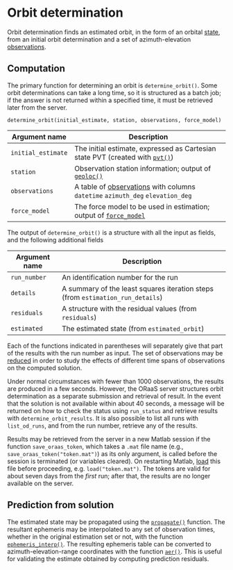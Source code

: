 # Orbit determination

Orbit determination finds an estimated orbit, in the form of an orbital [state](ephemeris.md), from an initial orbit determination and a set of azimuth-elevation [observations](observations.md).

## Computation

The primary function for determining an orbit is `determine_orbit()`. Some orbit determinations can take a long time, so it is structured as a batch job; if the answer is not returned within a specified time, it must be retrieved later from the server.

`determine_orbit(initial_estimate, station, observations, force_model)`

| Argument name      | Description                                                                                      |
|--------------------|--------------------------------------------------------------------------------------------------|
| `initial_estimate` | The initial estimate, expressed as Cartesian state PVT (created with [`pvt()`](ephemeris.md#creation-of-a-position-velocity-time-pvt))|
| `station`          | Observation station information; output of [`geoloc()`](location.md#geographic) |
| `observations`     | A table of [observations](observations.md) with columns `datetime` `azimuth_deg` `elevation_deg` |
| `force_model`      | The force model to be used in estimation; output of [`force_model`](propagation.md#force-model)  |

The output of `determine_orbit()` is a structure with all the input as fields, and the following additional fields

| Argument name | Description                                                                    |
| ------------- | -----------                                                                    |
| `run_number`  | An identification number for the run                                           |
| `details`     | A summary of the least squares iteration steps (from `estimation_run_details`) |
| `residuals`   | A structure with the residual values (from `residuals`)                        |
| `estimated`   | The estimated state (from `estimated_orbit`)                                   |

Each of the functions indicated in parentheses will separately give that part of the results with the run number as input. The set of observations may be [reduced](observations.md) in order to study the effects of different time spans of observations on the computed solution.

Under normal circumstances with fewer than 1000 observations, the results are produced in a few seconds. However, the ORaaS server structures orbit determination as a separate submission and retrieval of result. In the event that the solution is not available within about 40 seconds, a message will be returned on how to check the status using `run_status` and retrieve results with `determine_orbit_results`. It is also possible to list all runs with `list_od_runs`, and from the run number, retrieve any of the results.

Results may be retrieved from the server in a new Matlab session if the function `save_oraas_token`, which takes a `.mat` file name (e.g., `save_oraas_token("token.mat")`) as its only argument, is called before the session is terminated (or variables cleared). On restarting Matlab, [load](https://www.mathworks.com/help/matlab/ref/load.html) this file before proceeding, e.g. `load("token.mat")`. The tokens are valid for about seven days from the _first_ run; after that, the results are no longer available on the server.

## Prediction from solution

The estimated state may be propagated using the [`propagate()`](propagation.md) function. The resultant ephemeris may be interpolated to any set of observation times, whether in the original estimation set or not, with the function [`ephemeris_interp()`](ephemeris.md#ephemeris-functions). The resulting ephemeris table can be converted to azimuth-elevation-range coordinates with the function [`aer()`](location.md#frame-conversion). This is useful for validating the estimate obtained by computing prediction residuals.
